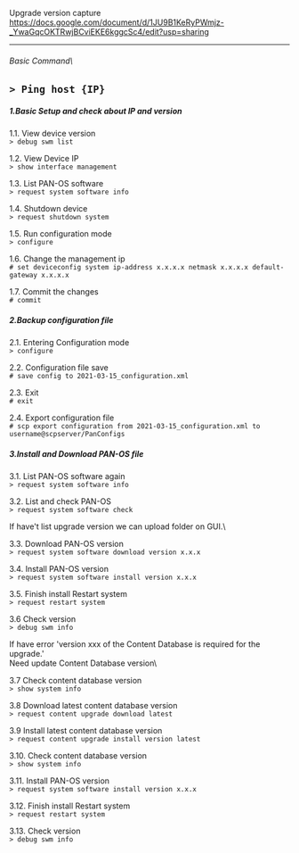 Upgrade version capture\
https://docs.google.com/document/d/1JU9B1KeRyPWmjz-_YwaGqcOKTRwjBCviEKE6kggcSc4/edit?usp=sharing

---
###### Basic Command\
```> Ping host {IP}```
---
##### 1.Basic Setup and check about IP and version

1.1. View device version\
```> debug swm list```

1.2. View Device IP\
```> show interface management```

1.3. List PAN-OS software\
```> request system software info```

1.4. Shutdown device\
```> request shutdown system```

1.5. Run configuration mode\
```> configure```

1.6. Change the management ip\
```# set deviceconfig system ip-address x.x.x.x netmask x.x.x.x default-gateway x.x.x.x```

1.7. Commit the changes\
```# commit```

##### 2.Backup configuration file
2.1. Entering Configuration mode\
```> configure```

2.2. Configuration file save\
```# save config to 2021-03-15_configuration.xml```

2.3. Exit\
```# exit```

2.4. Export configuration file\
```# scp export configuration from 2021-03-15_configuration.xml to username@scpserver/PanConfigs```


##### 3.Install and Download PAN-OS file
3.1. List PAN-OS software again\
```> request system software info```

3.2. List and check PAN-OS\
```> request system software check```

If have't list upgrade version we can upload folder on GUI.\

3.3. Download PAN-OS version\
 ```> request system software download version x.x.x```
 
3.4. Install PAN-OS version\
```> request system software install version x.x.x```

3.5. Finish install Restart system\
```> request restart system```

3.6 Check version\
```> debug swm info```

If have error 'version xxx of the Content Database is required for the upgrade.' \
Need update Content Database version\

3.7 Check content database version\
```> show system info```

3.8 Download latest content database version\
```> request content upgrade download latest```

3.9 Install latest content database version\
```> request content upgrade install version latest```

3.10. Check content database version\
```> show system info```

3.11. Install PAN-OS version\
```> request system software install version x.x.x```

3.12. Finish install Restart system\
```> request restart system```

3.13. Check version\
```> debug swm info```
 
